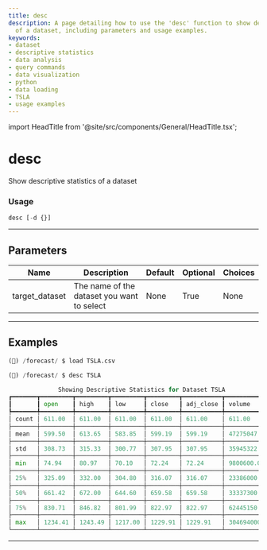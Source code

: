 ```yaml
---
title: desc
description: A page detailing how to use the 'desc' function to show descriptive statistics
  of a dataset, including parameters and usage examples.
keywords:
- dataset
- descriptive statistics
- data analysis
- query commands
- data visualization
- python
- data loading
- TSLA
- usage examples
---
```


import HeadTitle from '@site/src/components/General/HeadTitle.tsx';

<HeadTitle title="desc - Forecast - Reference | OpenBB Terminal Docs" />

# desc

Show descriptive statistics of a dataset

### Usage

```python
desc [-d {}]
```

---

## Parameters

| Name | Description | Default | Optional | Choices |
| ---- | ----------- | ------- | -------- | ------- |
| target_dataset | The name of the dataset you want to select | None | True | None |


---

## Examples

```python
(🦋) /forecast/ $ load TSLA.csv

(🦋) /forecast/ $ desc TSLA

              Showing Descriptive Statistics for Dataset TSLA
┏━━━━━━━┳━━━━━━━━━┳━━━━━━━━━┳━━━━━━━━━┳━━━━━━━━━┳━━━━━━━━━━━┳━━━━━━━━━━━━━━┓
┃       ┃ open    ┃ high    ┃ low     ┃ close   ┃ adj_close ┃ volume       ┃
┡━━━━━━━╇━━━━━━━━━╇━━━━━━━━━╇━━━━━━━━━╇━━━━━━━━━╇━━━━━━━━━━━╇━━━━━━━━━━━━━━┩
│ count │ 611.00  │ 611.00  │ 611.00  │ 611.00  │ 611.00    │ 611.00       │
├───────┼─────────┼─────────┼─────────┼─────────┼───────────┼──────────────┤
│ mean  │ 599.50  │ 613.65  │ 583.85  │ 599.19  │ 599.19    │ 47275047.14  │
├───────┼─────────┼─────────┼─────────┼─────────┼───────────┼──────────────┤
│ std   │ 308.73  │ 315.33  │ 300.77  │ 307.95  │ 307.95    │ 35945322.23  │
├───────┼─────────┼─────────┼─────────┼─────────┼───────────┼──────────────┤
│ min   │ 74.94   │ 80.97   │ 70.10   │ 72.24   │ 72.24     │ 9800600.00   │
├───────┼─────────┼─────────┼─────────┼─────────┼───────────┼──────────────┤
│ 25%   │ 325.09  │ 332.00  │ 304.80  │ 316.07  │ 316.07    │ 23386000.00  │
├───────┼─────────┼─────────┼─────────┼─────────┼───────────┼──────────────┤
│ 50%   │ 661.42  │ 672.00  │ 644.60  │ 659.58  │ 659.58    │ 33337300.00  │
├───────┼─────────┼─────────┼─────────┼─────────┼───────────┼──────────────┤
│ 75%   │ 830.71  │ 846.82  │ 801.99  │ 822.97  │ 822.97    │ 62445150.00  │
├───────┼─────────┼─────────┼─────────┼─────────┼───────────┼──────────────┤
│ max   │ 1234.41 │ 1243.49 │ 1217.00 │ 1229.91 │ 1229.91   │ 304694000.00 │
└───────┴─────────┴─────────┴─────────┴─────────┴───────────┴──────────────┘
```
---
